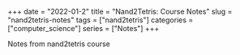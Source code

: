 +++ 
date = "2022-01-2" 
title = "Nand2Tetris: Course Notes" 
slug = "nand2tetris-notes" 
tags = ["nand2tetris"] 
categories = ["computer_science"] 
series = ["Notes"] 
+++

Notes from nand2tetris course
